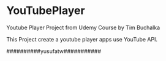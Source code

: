 # YouTubePlayer

Youtube Player Project from Udemy Course by Tim Buchalka

This Project create a youtube player apps use YouTube API.

##########yusufatw###########

